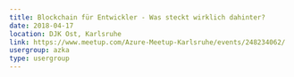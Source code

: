 ```yaml
---
title: Blockchain für Entwickler - Was steckt wirklich dahinter?
date: 2018-04-17
location: DJK Ost, Karlsruhe
link: https://www.meetup.com/Azure-Meetup-Karlsruhe/events/248234062/
usergroup: azka
type: usergroup
---
```


